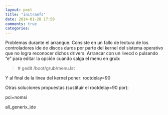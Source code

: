 ```yaml
---
layout: post
title: "initramfs"
date: 2014-01-28 17:50
comments: true
categories: 
---
```

Problemas durante el arranque. Consiste en un fallo de lectura de los controladores ide de discos duros por parte del kernel del sistema operativo que no logra reconocer dichos drivers. Arrancar con un livecd o pulsando “e” para editar la opción cuando salga el menu en grub: 

>\# gedit /boot/grub/menu.lst 

Y al final de la linea del kernel poner: rootdelay=90 

Otras soluciones propuestas (sustituir el rootdelay=90 por):

pci=nomsi 

all_generix_ide

